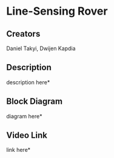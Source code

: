 # Line-Sensing Rover
## Creators
Daniel Takyi, Dwijen Kapdia
## Description
description here*
## Block Diagram
diagram here*
## Video Link
link here*
